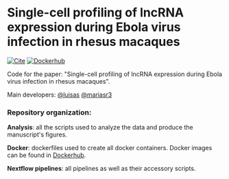 # Single-cell profiling of lncRNA expression during Ebola virus infection in rhesus macaques
[![Cite](http://img.shields.io/badge/DOI-10.5281/zenodo.7629995-1073c8?labelColor=000000)]([https://doi.org/10.1101/2022.01.12.476002](https://www.nature.com/articles/s41467-023-39627-7))
[![Dockerhub](https://img.shields.io/badge/run%20with-docker-0db7ed?labelColor=000000&logo=docker)](https://hub.docker.com/u/luisas)

Code for the paper: "Single-cell profiling of lncRNA expression during Ebola virus infection in rhesus macaques".

Main developers: 
[@luisas](https://github.com/luisas)
[@mariasr3](https://github.com/mariasr3)

### Repository organization: 

**Analysis**: all the scripts used to analyze the data and produce the manuscript's figures. 

**Docker**: dockerfiles used to create all docker containers. Docker images can be found in [Dockerhub](https://hub.docker.com/u/luisas`).

**Nextflow pipelines**: all pipelines as well as their accessory scripts. 

